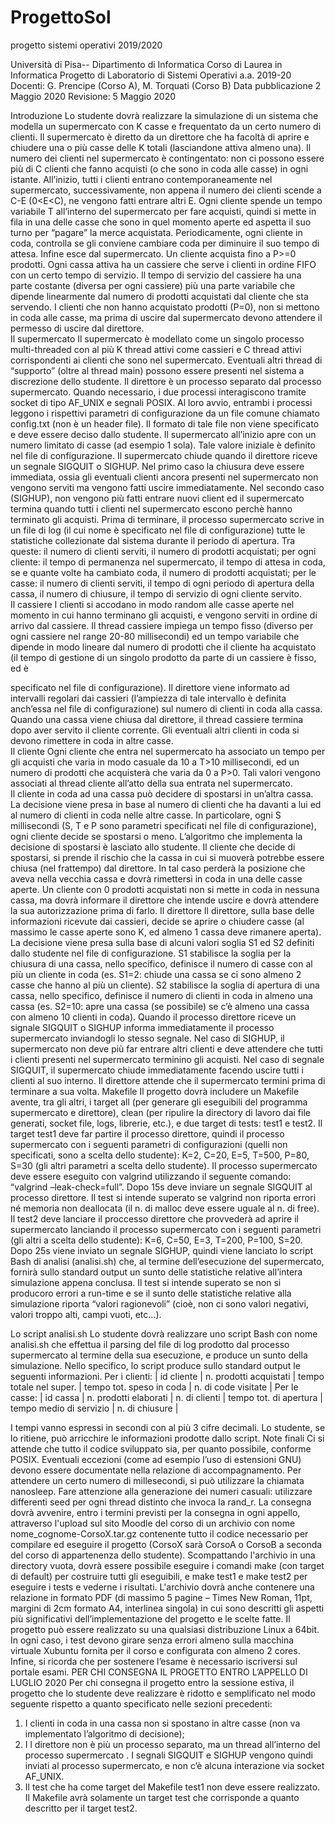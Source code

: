 # ProgettoSol
progetto sistemi operativi 2019/2020

Università di Pisa-- Dipartimento di Informatica
Corso di Laurea in Informatica
Progetto di Laboratorio di Sistemi Operativi
a.a. 2019-20
Docenti: G. Prencipe (Corso A), M. Torquati (Corso B)
Data pubblicazione 2 Maggio 2020
Revisione: 5 Maggio 2020

Introduzione
Lo studente dovrà realizzare la simulazione di un sistema che modella un supermercato con K casse e
frequentato da un certo numero di clienti. Il supermercato è diretto da un direttore che ha facoltà di aprire e
chiudere una o più casse delle K totali (lasciandone attiva almeno una). Il numero dei clienti nel supermercato è
contingentato: non ci possono essere più di C clienti che fanno acquisti (o che sono in coda alle casse) in ogni
istante. All’inizio, tutti i clienti entrano contemporaneamente nel supermercato, successivamente, non appena il
numero dei clienti scende a C-E (0<E<C), ne vengono fatti entrare altri E. Ogni cliente spende un tempo
variabile T all’interno del supermercato per fare acquisti, quindi si mette in fila in una delle casse che sono in
quel momento aperte ed aspetta il suo turno per “pagare” la merce acquistata. Periodicamente, ogni cliente in
coda, controlla se gli conviene cambiare coda per diminuire il suo tempo di attesa. Infine esce dal supermercato.
Un cliente acquista fino a P>=0 prodotti. Ogni cassa attiva ha un cassiere che serve i clienti in ordine FIFO con
un certo tempo di servizio. Il tempo di servizio del cassiere ha una parte costante (diversa per ogni cassiere) più
una parte variabile che dipende linearmente dal numero di prodotti acquistati dal cliente che sta servendo. 
I clienti che non hanno acquistato prodotti (P=0), non si mettono in coda alle casse, ma prima di uscire dal
supermercato devono attendere il permesso di uscire dal direttore.   
Il supermercato
Il supermercato è modellato come un singolo processo multi-threaded con al più K thread attivi come cassieri e
C thread attivi corrispondenti ai clienti che sono nel supermercato. Eventuali altri thread di “supporto” (oltre al
thread main) possono essere presenti nel sistema a discrezione dello studente.
Il direttore è un processo separato dal processo supermercato. Quando necessario, i due processi interagiscono
tramite socket di tipo AF_UNIX e segnali POSIX. Al loro avvio, entrambi i processi leggono i rispettivi
parametri di configurazione da un file comune chiamato config.txt (non è un header file). Il formato di tale file
non viene specificato e deve essere deciso dallo studente. 
Il supermercato all’inizio apre con un numero limitato di casse (ad esempio 1 sola). Tale valore iniziale è definito
nel file di configurazione.
Il supermercato chiude quando il direttore riceve un segnale SIGQUIT o SIGHUP. Nel primo caso la chiusura
deve essere immediata, ossia gli eventuali clienti ancora presenti nel supermercato non vengono serviti ma
vengono fatti uscire immediatamente. Nel secondo caso (SIGHUP), non vengono più fatti entrare nuovi client ed
il supermercato termina quando tutti i clienti nel supermercato escono perchè hanno terminato gli acquisti.
Prima di terminare, il processo supermercato scrive in un file di log (il cui nome è specificato nel file di
configurazione) tutte le statistiche collezionate dal sistema durante il periodo di apertura. Tra queste: il numero
di clienti serviti, il numero di prodotti acquistati; per ogni cliente: il tempo di permanenza nel supermercato, il
tempo di attesa in coda, se e quante volte ha cambiato coda, il numero di prodotti acquistati; per le casse: il
numero di clienti serviti, il tempo di ogni periodo di apertura della cassa, il numero di chiusure, il tempo di
servizio di ogni cliente servito.  
Il cassiere
I clienti si accodano in modo random alle casse aperte nel momento in cui hanno terminano gli acquisti, e
vengono serviti in ordine di arrivo dal cassiere. Il thread cassiere impiega un tempo fisso (diverso per ogni
cassiere nel range 20-80 millisecondi) ed un tempo variabile che dipende in modo lineare dal numero di prodotti
che il cliente ha acquistato (il tempo di gestione di un singolo prodotto da parte di un cassiere è fisso, ed è


specificato nel file di configurazione). Il direttore viene informato ad intervalli regolari dai cassieri (l’ampiezza
di tale intervallo è definita anch’essa nel file di configurazione) sul numero di clienti in coda alla cassa. Quando
una cassa viene chiusa dal direttore, il thread cassiere termina dopo aver servito il cliente corrente. Gli eventuali
altri clienti in coda si devono rimettere in coda in altre casse.   
Il cliente
Ogni cliente che entra nel supermercato ha associato un tempo per gli acquisti che varia in modo casuale da 10 a
T>10 millisecondi, ed un numero di prodotti che acquisterà che varia da 0 a P>0. Tali valori vengono associati
al thread cliente all’atto della sua entrata nel supermercato.   
Il cliente in coda ad una cassa può decidere di spostarsi in un’altra cassa. La decisione viene presa in base al
numero di clienti che ha davanti a lui ed al numero di clienti in coda nelle altre casse. In particolare, ogni S
millisecondi (S, T e P sono parametri specificati nel file di configurazione), ogni cliente decide se spostarsi o
meno. L’algoritmo che implementa la decisione di spostarsi è lasciato allo studente. Il cliente che decide di
spostarsi, si prende il rischio che la cassa in cui si muoverà potrebbe essere chiusa (nel frattempo) dal direttore.
In tal caso perderà la posizione che aveva nella vecchia cassa e dovrà rimettersi in coda in una delle casse aperte.
Un cliente con 0 prodotti acquistati non si mette in coda in nessuna cassa, ma dovrà informare il direttore che
intende uscire e dovrà attendere la sua autorizzazione prima di farlo. 
Il direttore
Il direttore, sulla base delle informazioni ricevute dai cassieri, decide se aprire o chiudere casse (al massimo le
casse aperte sono K, ed almeno 1 cassa deve rimanere aperta). La decisione viene presa sulla base di alcuni
valori soglia S1 ed S2 definiti dallo studente nel file di configurazione. S1 stabilisce la soglia per la chiusura di
una cassa, nello specifico, definisce il numero di casse con al più un cliente in coda (es. S1=2: chiude una cassa
se ci sono almeno 2 casse che hanno al più un cliente). S2 stabilisce la soglia di apertura di una cassa, nello
specifico, definisce il numero di clienti in coda in almeno una cassa (es. S2=10: apre una cassa (se possibile) se
c’è almeno una cassa con almeno 10 clienti in coda).
Quando il processo direttore riceve un signale SIGQUIT o SIGHUP informa immediatamente il processo
supermercato inviandogli lo stesso segnale. Nel caso di SIGHUP, il supermercato non deve più far entrare altri
clienti e deve attendere che tutti i clienti presenti nel supermercato terminino gli acquisti. Nel caso di segnale
SIGQUIT, il supermercato chiude immediatamente facendo uscire tutti i clienti al suo interno. Il direttore attende
che il supermercato termini prima di terminare a sua volta. 
Makefile
Il progetto dovrà includere un Makefile avente, tra gli altri, i target all (per generare gli eseguibili del programma
supermercato e direttore), clean (per ripulire la directory di lavoro dai file generati, socket file, logs, librerie,
etc.), e due target di tests: test1 e test2. Il target test1 deve far partire il processo direttore, quindi il processo
supermercato con i seguenti parametri di configurazioni (quelli non specificati, sono a scelta dello studente):
K=2, C=20, E=5, T=500, P=80, S=30 (gli altri parametri a scelta dello studente). Il processo supermercato deve
essere eseguito con valgrind utilizzando il seguente comando: “valgrind –leak-check=full”. Dopo 15s deve
inviare un segnale SIGQUIT al processo direttore. Il test si intende superato se valgrind non riporta errori né
memoria non deallocata (il n. di malloc deve essere uguale al n. di free). 
Il test2 deve lanciare il proccesso direttore che provvederà ad aprire il supermercato lanciando il processo
supermercato con i seguenti parametri (gli altri a scelta dello studente): K=6, C=50, E=3, T=200, P=100, S=20.
Dopo 25s viene inviato un segnale SIGHUP, quindi viene lanciato lo script Bash di analisi (analisi.sh) che, al
termine dell’esecuzione del supermercato, fornirà sullo standard output un sunto delle statistiche relative
all’intera simulazione appena conclusa. Il test si intende superato se non si producoro errori a run-time e se il
sunto delle statistiche relative alla simulazione riporta “valori ragionevoli” (cioè, non ci sono valori negativi,
valori troppo alti, campi vuoti, etc...). 


Lo script analisi.sh
Lo studente dovrà realizzare uno script Bash con nome analisi.sh che effettua il parsing del file di log prodotto
dal processo supermercato al termine della sua esecuzione, e produce un sunto della simulazione. Nello
specifico, lo script produce sullo standard output le seguenti informazioni. 
Per i clienti: 
| id cliente | n. prodotti acquistati | tempo totale nel super. | tempo tot. speso in coda | n. di code visitate |
Per le casse:
| id cassa | n. prodotti elaborati | n. di clienti | tempo tot. di apertura | tempo medio di servizio | n. di chiusure |

 

I tempi vanno espressi in secondi con al più 3 cifre decimali. Lo studente, se lo ritiene, può arricchire le
informazioni prodotte dallo script.
Note finali
Ci si attende che tutto il codice sviluppato sia, per quanto possibile, conforme POSIX. Eventuali eccezioni (come
ad esempio l’uso di estensioni GNU) devono essere documentate nella relazione di accompagnamento.
Per attendere un certo numero di millesecondi, si può utilizzare la chiamata nanosleep. Fare attenzione alla
generazione dei numeri casuali: utilizzare differenti seed per ogni thread distinto che invoca la rand_r.
La consegna dovrà avvenire, entro i termini previsti per la consegna in ogni appello, attraverso l'upload sul sito
Moodle del corso di un archivio con nome nome_cognome-CorsoX.tar.gz contenente tutto il codice necessario
per compilare ed eseguire il progetto (CorsoX sarà CorsoA o CorsoB a seconda del corso di appartenenza dello
studente). Scompattando l'archivio in una directory vuota, dovrà essere possibile eseguire i comandi make (con
target di default) per costruire tutti gli eseguibili, e make test1 e make test2 per eseguire i tests e vederne i
risultati. L'archivio dovrà anche contenere una relazione in formato PDF (di massimo 5 pagine – Times New
Roman, 11pt, margini di 2cm formato A4, interlinea singola) in cui sono descritti gli aspetti più significativi
dell’implementazione del progetto e le scelte fatte. Il progetto può essere realizzato su una qualsiasi
distribuzione Linux a 64bit. In ogni caso, i test devono girare senza errori almeno sulla macchina virtuale
Xubuntu fornita per il corso e configurata con almeno 2 cores.
Infine, si ricorda che per sostenere l’esame è necessario iscriversi sul portale esami. 
PER CHI CONSEGNA IL PROGETTO ENTRO
L’APPELLO DI LUGLIO 2020
Per chi consegna il progetto entro la sessione estiva, il progetto che lo studente deve realizzare è ridotto e
semplificato nel modo seguente rispetto a quanto specificato nelle sezioni precedenti: 
1. I clienti in coda in una cassa non si spostano in altre casse (non va implementato l’algoritmo di
decisione);
2. I l direttore non è più un processo separato, ma un thread all’interno del processo supermercato . I segnali
SIGQUIT e SIGHUP vengono quindi inviati al processo supermercato, e non c’è alcuna interazione via
socket AF_UNIX.
3. Il test che ha come target del Makefile test1 non deve essere realizzato. Il Makefile avrà solamente un
target test che corrisponde a quanto descritto per il target test2. 
